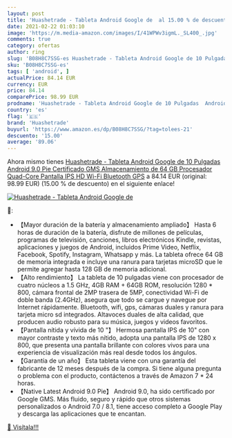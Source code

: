 ```yaml
---
layout: post
title: 'Huashetrade - Tableta Android Google de  al 15.00 % de descuento'
date: 2021-02-22 01:03:10
image: 'https://m.media-amazon.com/images/I/41WPWv3igmL._SL400_.jpg'
comments: true
category: ofertas
author: ring
slug: 'B08H8C7SSG-es Huashetrade - Tableta Android Google de 10 Pulgadas...'
sku: 'B08H8C7SSG-es'
tags: [ 'android', ]
actualPrice: 84.14 EUR
currency: EUR
price: 84.14
comparePrice: 98.99 EUR
prodname: 'Huashetrade - Tableta Android Google de 10 Pulgadas  Android 9.0 Pie  Certificado GMS  Almacenamiento de 64 GB  Procesador Quad-Core  Pantalla IPS HD  Wi-Fi  Bluetooth  GPS'
country: 'es'
flag: '🇪🇸'
brand: 'Huashetrade'
buyurl: 'https://www.amazon.es/dp/B08H8C7SSG/?tag=tolees-21'
descuento: '15.00'
average: '89.06'
---
```


Ahora mismo tienes [Huashetrade - Tableta Android Google de 10 Pulgadas  Android 9.0 Pie  Certificado GMS  Almacenamiento de 64 GB  Procesador Quad-Core  Pantalla IPS HD  Wi-Fi  Bluetooth  GPS](https://www.amazon.es/dp/B08H8C7SSG/?tag=tolees-21) a 84.14 EUR (original: 98.99 EUR) (15.00 %  de descuento) en el siguiente enlace!

[![Huashetrade - Tableta Android Google de ](https://m.media-amazon.com/images/I/41WPWv3igmL._SL400_.jpg)](https://www.amazon.es/dp/B08H8C7SSG/?tag=tolees-21)

🔎:

- 【Mayor duración de la batería y almacenamiento ampliado】 Hasta 6 horas de duración de la batería, disfrute de millones de películas, programas de televisión, canciones, libros electrónicos Kindle, revistas, aplicaciones y juegos de Android, incluidos Prime Video, Netflix, Facebook, Spotify, Instagram, Whatsapp y más. La tableta ofrece 64 GB de memoria integrada e incluye una ranura para tarjetas microSD que le permite agregar hasta 128 GB de memoria adicional.
- 【Alto rendimiento】 La tableta de 10 pulgadas viene con procesador de cuatro núcleos a 1.5 GHz, 4GB RAM + 64GB ROM, resolución 1280 * 800, cámara frontal de 2MP trasera de 5MP, conectividad Wi-Fi de doble banda (2.4GHz), asegura que todo se cargue y navegue por Internet rápidamente. Bluetooth, wifi, gps, cámaras duales y ranura para tarjeta micro sd integrados. Altavoces duales de alta calidad, que producen audio robusto para su música, juegos y videos favoritos.
- 【Pantalla nítida y vívida de 10 "】 Hermosa pantalla IPS de 10" con mayor contraste y texto más nítido, adopta una pantalla IPS de 1280 x 800, que presenta una pantalla brillante con colores vivos para una experiencia de visualización más real desde todos los ángulos.
- 【Garantía de un año】 Esta tableta viene con una garantía del fabricante de 12 meses después de la compra. Si tiene alguna pregunta o problema con el producto, contáctenos a través de Amazon 7 * 24 horas.
- 【Native Latest Android 9.0 Pie】 Android 9.0, ha sido certificado por Google GMS. Más fluido, seguro y rápido que otros sistemas personalizados o Android 7.0 / 8.1, tiene acceso completo a Google Play y descarga las aplicaciones que te encantan.

[🛒 Visítala!!!](https://www.amazon.es/dp/B08H8C7SSG/?tag=tolees-21)
